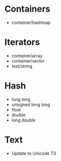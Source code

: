 # Containers
- container/hashmap

# Iterators
- container/array
- container/vector
- text/string

# Hash
- long long
- unsigned long long
- float
- double
- long double

# Text
- Update to Unicode 7.0
